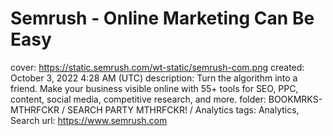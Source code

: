 # Semrush - Online Marketing Can Be Easy

cover: https://static.semrush.com/wt-static/semrush-com.png
created: October 3, 2022 4:28 AM (UTC)
description: Turn the algorithm into a friend. Make your business visible online with 55+ tools for SEO, PPC, content, social media, competitive research, and more.
folder: BOOKMRKS-MTHRFCKR / SEARCH PARTY MTHRFCKR! / Analytics
tags: Analytics, Search
url: https://www.semrush.com